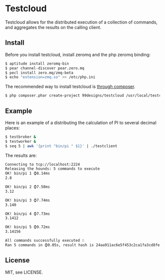 # Testcloud

Testcloud allows for the distributed execution of a collection of commands, and aggregates the
results on the calling client.

## Install

Before you install testcloud, install zeromq and the php zeromq binding:

```bash
$ aptitude install zeromq-bin
$ pear channel-discover pear.zero.mq
$ pecl install zero.mq/zmq-beta
$ echo "extension=zmq.so" >> /etc/php.ini
```

The recommended way to install testcloud is [through composer](http://getcomposer.org).

```bash
$ php composer.phar create-project 99designs/testcloud /usr/local/testcloud
```

## Example

Here is an example of a distributing the calculation of PI to several decimal places:

```bash
$ testbroker &
$ testworker &
$ seq 5 | awk '{print "bin/pi " $1}' | ./testclient
```

The results are:

```bash
Connecting to tcp://localhost:2224
Releasing the hounds: 5 commands to execute
OK! bin/pi 1 ⌚8.14ms
2.8

OK! bin/pi 2 ⌚7.58ms
3.12

OK! bin/pi 3 ⌚7.74ms
3.140

OK! bin/pi 4 ⌚7.73ms
3.1412

OK! bin/pi 5 ⌚9.72ms
3.14156

All commands successfully executed ☃
Ran 5 commands in ⌚0.05s, result hash is 24aa911ac6e5f453c2ca1fa3cd8fe3ad2d6b1f43
```

## License

MIT, see LICENSE.
